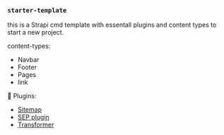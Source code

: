 ### `starter-template`

this is a Strapi cmd template with essentall plugins and content types to start a new project.

content-types:

- Navbar
- Footer
- Pages
- link

🔌 Plugins:

- [Sitemap](https://market.strapi.io/plugins/strapi-plugin-sitemap)
- [SEP plugin](https://market.strapi.io/plugins/@strapi-plugin-seo)
- [Transformer](https://market.strapi.io/plugins/strapi-plugin-transformer)

